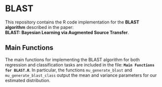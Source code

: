 # BLAST

This repository contains the R code implementation for the **BLAST algorithm** described in the paper:  
**BLAST: Bayesian Learning via Augmented Source Transfer**.  

## Main Functions
The main functions for implementing the BLAST algorithm for both regression and classification tasks are included in the file:  **`Main Functions for BLAST.R`**. In particular, the functions `mu_generate_blast` and `mu_generate_blast_class` output the mean and variance parameters for our estimated distribution. 



